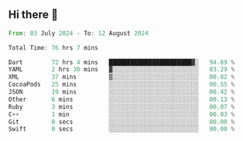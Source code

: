 ## Hi there 👋

<!--START_SECTION:waka-->

```rust
From: 03 July 2024 - To: 12 August 2024

Total Time: 76 hrs 7 mins

Dart        72 hrs 4 mins   ███████████████████████▓░   94.69 %
YAML        2 hrs 30 mins   ▓░░░░░░░░░░░░░░░░░░░░░░░░   03.29 %
XML         37 mins         ▒░░░░░░░░░░░░░░░░░░░░░░░░   00.82 %
CocoaPods   25 mins         ░░░░░░░░░░░░░░░░░░░░░░░░░   00.55 %
JSON        19 mins         ░░░░░░░░░░░░░░░░░░░░░░░░░   00.42 %
Other       6 mins          ░░░░░░░░░░░░░░░░░░░░░░░░░   00.13 %
Ruby        3 mins          ░░░░░░░░░░░░░░░░░░░░░░░░░   00.07 %
C++         1 min           ░░░░░░░░░░░░░░░░░░░░░░░░░   00.03 %
Git         0 secs          ░░░░░░░░░░░░░░░░░░░░░░░░░   00.00 %
Swift       0 secs          ░░░░░░░░░░░░░░░░░░░░░░░░░   00.00 %
```

<!--END_SECTION:waka-->

<!--
**mathiskakal/mathiskakal** is a ✨ _special_ ✨ repository because its `README.md` (this file) appears on your GitHub profile.

Here are some ideas to get you started:

- 🔭 I’m currently working on ...
- 🌱 I’m currently learning ...
- 👯 I’m looking to collaborate on ...
- 🤔 I’m looking for help with ...
- 💬 Ask me about ...
- 📫 How to reach me: ...
- 😄 Pronouns: ...
- ⚡ Fun fact: ...
-->

